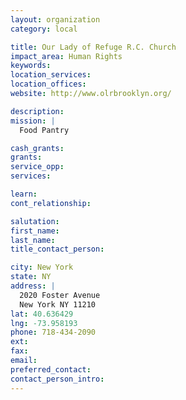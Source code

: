 ```yaml
---
layout: organization
category: local

title: Our Lady of Refuge R.C. Church
impact_area: Human Rights
keywords: 
location_services: 
location_offices: 
website: http://www.olrbrooklyn.org/

description: 
mission: |
  Food Pantry

cash_grants: 
grants: 
service_opp: 
services: 

learn: 
cont_relationship: 

salutation: 
first_name: 
last_name: 
title_contact_person: 

city: New York
state: NY
address: |
  2020 Foster Avenue  
  New York NY 11210
lat: 40.636429
lng: -73.958193
phone: 718-434-2090
ext: 
fax: 
email: 
preferred_contact: 
contact_person_intro: 
---
```

